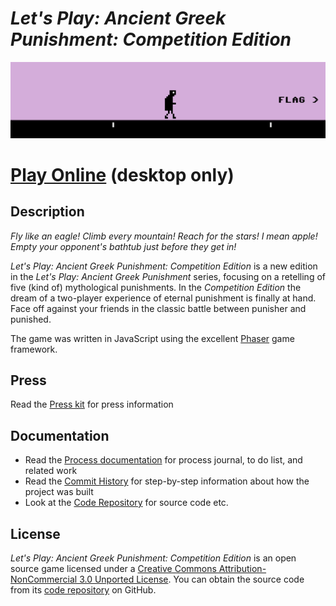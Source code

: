 # *Let's Play: Ancient Greek Punishment: Competition Edition*

![](images/lets-play-ancient-greek-punishment-competition-edition-banner.png)

# [Play Online](https://www.pippinbarr.com/lets-play-ancient-greek-punishment-competition-edition/) (desktop only)

## Description
*Fly like an eagle! Climb every mountain! Reach for the stars! I mean apple! Empty your opponent's bathtub just before they get in!*

_Let's Play: Ancient Greek Punishment: Competition Edition_ is a new edition in the _Let's Play: Ancient Greek Punishment_ series, focusing on a retelling of five (kind of) mythological punishments. In the _Competition Edition_ the dream of a two-player experience of eternal punishment is finally at hand. Face off against your friends in the classic battle between punisher and punished.

The game was written in JavaScript using the excellent [Phaser](https://phaser.io) game framework.

## Press
Read the [Press kit](../press) for press information

## Documentation
* Read the [Process documentation](../process/README.md) for process journal, to do list, and related work
* Read the [Commit History](https://github.com/pippinbarr/lets-play-ancient-greek-punishment-competition-edition/commits/master) for step-by-step information about how the project was built
* Look at the [Code Repository](https://github.com/pippinbarr/lets-play-ancient-greek-punishment-competition-edition) for source code etc.

## License
_Let's Play: Ancient Greek Punishment: Competition Edition_ is an open source game licensed under a [Creative Commons Attribution-NonCommercial 3.0 Unported License](http://creativecommons.org/licenses/by-nc/3.0/). You can obtain the source code from its [code repository](https://github.com/pippinbarr/lets-play-ancient-greek-punishment-competition-edition) on GitHub.
